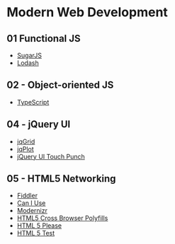 Modern Web Development
==============


## 01 Functional JS ##
- [SugarJS](http://sugarjs.com/)
- [Lodash](https://lodash.com/)


## 02 - Object-oriented JS ##
- [TypeScript](http://www.typescriptlang.org/)

## 04 - jQuery UI ##
- [jqGrid](http://www.trirand.com/blog/?page_id=400)
- [jqPlot](http://www.jqplot.com/index.php)
- [jQuery UI Touch Punch](http://touchpunch.furf.com/)

## 05 - HTML5 Networking ##

- [Fiddler](http://www.telerik.com/fiddler)
- [Can I Use](http://caniuse.com/)
- [Modernizr](http://modernizr.com/)
- [HTML5 Cross Browser Polyfills](https://github.com/Modernizr/Modernizr/wiki/HTML5-Cross-Browser-Polyfills)
- [HTML 5 Please](http://html5please.com/)
- [HTML 5 Test](https://html5test.com/)


